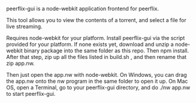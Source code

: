 peerflix-gui is a node-webkit application frontend for peerflix.

This tool allows you to view the contents of a torrent, and select a file for live streaming.

Requires node-webkit for your platform. Install peerflix-gui via the script provided for your platform. If none exists yet, download and unzip a node-webkit binary package into the same folder as this repo. Then npm install. After that step, zip up all the files listed in build.sh ,  and then rename that zip app.nw.

Then just open the app.nw with node-webkit. On Windows, you can drag the app.nw onto the nw program in the same folder to open it up. On Mac OS, open a Terminal, go to your peerflix-gui directory, and do ./nw app.nw to start peerflix-gui.
